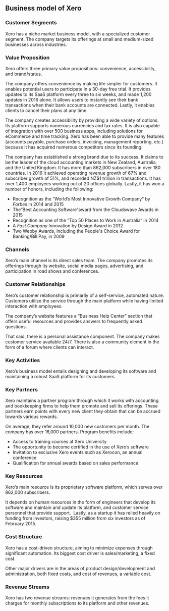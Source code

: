 Business model of Xero
----------------------

 ### Customer Segments

 Xero has a niche market business model, with a specialized customer segment. The company targets its offerings at small and medium-sized businesses across industries.

 ### Value Proposition

 Xero offers three primary value propositions: convenience, accessibility, and brand/status.

 The company offers convenience by making life simpler for customers. It enables potential users to participate in a 30-day free trial. It provides updates to its SaaS platform every three to six weeks, and made 1,200 updates in 2016 alone. It allows users to instantly see their bank transactions when their bank accounts are connected. Lastly, it enables clients to cancel their plans at any time.

 The company creates accessibility by providing a wide variety of options. Its platform supports numerous currencies and tax rates. It is also capable of integration with over 500 business apps, including solutions for eCommerce and time tracking. Xero has been able to provide many features (accounts payable, purchase orders, invoicing, management reporting, etc.) because it has acquired numerous competitors since its founding.

 The company has established a strong brand due to its success. It claims to be the leader of the cloud accounting markets in New Zealand, Australia, and the United Kingdom. It has more than 862,000 subscribers in over 180 countries. In 2016 it achieved operating revenue growth of 67% and subscriber growth of 51%, and recorded NZ$1 trillion in transactions. It has over 1,400 employees working out of 20 offices globally. Lastly, it has won a number of honors, including the following:

  * Recognition as the “World’s Most Innovative Growth Company“ by *Forbes* in 2014 and 2015
 * The“Best Accounting Software“award from the Cloudswave Awards in 2015
 * Recognition as one of the “Top 50 Places to Work in Australia“ in 2014
 * A *Fast Company* Innovation by Design Award in 2012
 * Two Webby Awards, including the People's Choice Award for Banking/Bill Pay, in 2009
  ### Channels

 Xero’s main channel is its direct sales team. The company promotes its offerings through its website, social media pages, advertising, and participation in road shows and conferences.

 ### Customer Relationships

 Xero’s customer relationship is primarily of a self-service, automated nature. Customers utilize the service through the main platform while having limited interaction with employees.

 The company’s website features a “Business Help Center” section that offers useful resources and provides answers to frequently asked questions.

 That said, there is a personal assistance component. The company makes customer service available 24/7. There is also a community element in the form of a forum where clients can interact.

 ### Key Activities

 Xero’s business model entails designing and developing its software and maintaining a robust SaaS platform for its customers.

 ### Key Partners

 Xero maintains a partner program through which it works with accounting and bookkeeping firms to help them promote and sell its offerings. These partners earn points with every new client they obtain that can be accrued towards various rewards.

 On average, they refer around 10,000 new customers per month. The company has over 16,000 partners. Program benefits include:

  * Access to training courses at Xero University
 * The opportunity to become certified in the use of Xero’s software
 * Invitation to exclusive Xero events such as Xerocon, an annual conference
 * Qualification for annual awards based on sales performance
  ### Key Resources

 Xero’s main resource is its proprietary software platform, which serves over 862,000 subscribers.

 It depends on human resources in the form of engineers that develop its software and maintain and update its platform, and customer service personnel that provide support.  Lastly, as a startup it has relied heavily on funding from investors, raising $355 million from six investors as of February 2015.

 ### Cost Structure

 Xero has a cost-driven structure, aiming to minimize expenses through significant automation. Its biggest cost driver is sales/marketing, a fixed cost.

 Other major drivers are in the areas of product design/development and administration, both fixed costs, and cost of revenues, a variable cost.

 ### Revenue Streams

 Xero has two revenue streams: revenues it generates from the fees it charges for monthly subscriptions to its platform and other revenues.